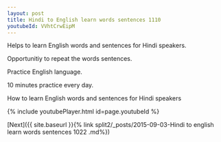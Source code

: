 ```yaml
---
layout: post
title: Hindi to English learn words sentences 1110 
youtubeId: VVhtCrwEipM
---
```

 
 
Helps to learn English words and sentences for Hindi speakers.

Opportunitiy to repeat the words sentences. 

Practice English language. 
 
10 minutes practice every day. 
 
How to learn English words and sentences for Hindi speakers 
 
{% include youtubePlayer.html id=page.youtubeId %}
 
 
[Next]({{ site.baseurl }}{% link  split2/_posts/2015-09-03-Hindi to english learn words sentences 1022 .md%})
 
